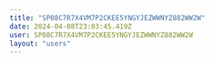 ```yaml
---
title: "SP08C7R7X4VM7P2CKEE5YNGYJEZWWNYZ882WW2W"
date: 2024-04-08T23:03:45.419Z
user: SP08C7R7X4VM7P2CKEE5YNGYJEZWWNYZ882WW2W
layout: "users"
---
```

    